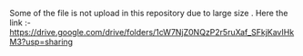 Some of the file is not upload in this repository due to large size .
Here the link :- https://drive.google.com/drive/folders/1cW7NjZ0NQzP2r5ruXaf_SFkjKavIHkM3?usp=sharing
